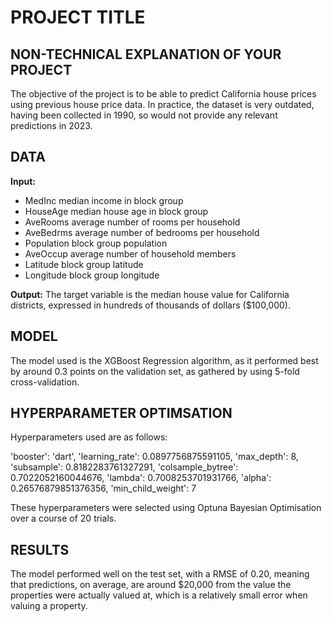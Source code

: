 # PROJECT TITLE 


## NON-TECHNICAL EXPLANATION OF YOUR PROJECT
The objective of the project is to be able to predict California house prices using previous house price data. In practice, the dataset is very outdated, having been collected in 1990, so would not provide any relevant predictions in 2023.

## DATA
**Input:** 
- MedInc        median income in block group
- HouseAge      median house age in block group
- AveRooms      average number of rooms per household
- AveBedrms     average number of bedrooms per household
- Population    block group population
- AveOccup      average number of household members
- Latitude      block group latitude
- Longitude     block group longitude

**Output:** 
The target variable is the median house value for California districts,
expressed in hundreds of thousands of dollars ($100,000).

## MODEL 
The model used is the XGBoost Regression algorithm, as it performed best by around 0.3 points on the validation set, as gathered by using 5-fold cross-validation.

## HYPERPARAMETER OPTIMSATION
Hyperparameters used are as follows:

'booster': 'dart',
'learning_rate': 0.0897756875591105,
'max_depth': 8,
'subsample': 0.8182283761327291,
'colsample_bytree': 0.7022052160044676,
'lambda': 0.7008253701931766,
'alpha': 0.26576879851376356,
'min_child_weight': 7

These hyperparameters were selected using Optuna Bayesian Optimisation over a course of 20 trials.


## RESULTS
The model performed well on the test set, with a RMSE of 0.20, meaning that predictions, on average, are around $20,000 from the value the properties were actually valued at, which is a relatively small error when valuing a property.

